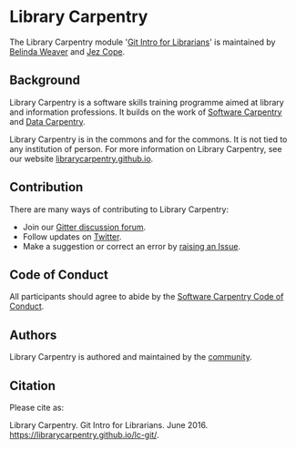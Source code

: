 # Library Carpentry

The Library Carpentry module '[Git Intro for Librarians](https://librarycarpentry.github.io/lc-git/)' is maintained by [Belinda Weaver](https://github.com/weaverbel) and [Jez Cope](https://github.com/jezcope).

## Background

Library Carpentry is a software skills training programme aimed at library and information professions. It builds on the work of [Software Carpentry](http://software-carpentry.org/) and [Data Carpentry](http://www.datacarpentry.org/).

Library Carpentry is in the commons and for the commons. It is not tied to any institution of person. For more information on Library Carpentry, see our website [librarycarpentry.github.io](http://librarycarpentry.github.io/).

## Contribution

There are many ways of contributing to Library Carpentry:

- Join our [Gitter discussion forum](https://gitter.im/LibraryCarpentry/).
- Follow updates on [Twitter](https://twitter.com/LibCarpentry).
- Make a suggestion or correct an error by [raising an Issue](https://librarycarpentry.github.io/lc-git/issues).

## Code of Conduct

All participants should agree to abide by the [Software Carpentry Code of Conduct](http://software-carpentry.org/conduct/).

## Authors

Library Carpentry is authored and maintained by the [community](https://librarycarpentry.github.io/lc-git/network/members).

## Citation

Please cite as:

Library Carpentry. Git Intro for Librarians. June 2016. https://librarycarpentry.github.io/lc-git/.
